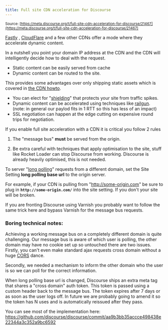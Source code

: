 ```yaml
---
title: Full site CDN acceleration for Discourse
---
```


<small class="documentation-source">Source: [https://meta.discourse.org/t/full-site-cdn-acceleration-for-discourse/21467](https://meta.discourse.org/t/full-site-cdn-acceleration-for-discourse/21467)</small>

[Fastly][1] , [CloudFlare][2] and a few other CDNs offer a mode where they accelerate dynamic content. 

In a nutshell you point your domain IP address at the CDN and the CDN will intelligently decide how to deal with the request.

- Static content can be easily served from cache
- Dynamic content can be routed to the site. 

This provides some advantages over only shipping static assets which is covered in [the CDN howto][3].

- You can elect for "[shielding][4]" that protects your site from traffic spikes. 
- Dynamic content can be accelerated using techniques like [railgun][5]. (note: in general our paylod fits in 1 RTT so this has less of an impact) 
- SSL negotiation can happen at the edge cutting on expensive round trips for negotiation.

If you enable full site acceleration with a CDN it is critical you follow 2 rules

1. The "message bus" **must** be served from the origin.

2. Be extra careful with techniques that apply optimisation to the site, stuff like Rocket Loader can stop Discourse from working. Discourse is already heavily optimised, this is not needed. 

To server "[long polling][6]" requests from a different domain, set the Site Setting **long polling base url** to the origin server. 

For example, if your CDN is pulling from "http://some-origin.com" be sure to plug in **`http://some-origin.com/`** into the site setting. If you don't your site will be broken. 

If you are fronting Discourse using Varnish you probably want to follow the same trick here and bypass Varnish for the message bus requests. 

### Boring technical notes:

Achieving a working message bus on a completely different domain is quite challenging. Our message bus is aware of which user is polling, the other domain may have no cookie set up so untouched there are two issues. Firstly, you can't even make standard ajax requests cross domain without a huge [CORS][7] dance.

Secondly, we needed a mechanism to inform the other domain who the user is so we can poll for the correct information. 

When long polling base url is changed, Discourse ships an extra meta tag that shares a "cross domain" auth token. This token is passed using a custom header back to the message bus. The token expires after 7 days or as soon as the user logs off. In future we are probably going to amend it so the token has N uses and is automatically reissued after they pass. 

You can see most of the implementation here: https://github.com/discourse/discourse/commit/aa9b3bb35accce498438e22344a3c352a9bc6592


  [1]: http://www.fastly.com/
  [2]: https://www.cloudflare.com
  [3]: https://meta.discourse.org/t/enable-a-cdn-for-your-discourse/14857
  [4]: http://www.fastly.com/products/origin-shield/
  [5]: https://www.cloudflare.com/railgun
  [6]: http://en.wikipedia.org/wiki/Comet_%28programming%29
  [7]: http://en.wikipedia.org/wiki/Cross-origin_resource_sharing

